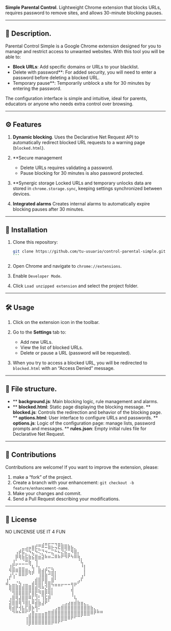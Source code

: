 **Simple Parental Control**.
Lightweight Chrome extension that blocks URLs, requires password to remove sites, and allows 30-minute blocking pauses.

---

## 📄 Description.

Parental Control Simple is a Google Chrome extension designed for you to manage and restrict access to unwanted websites. With this tool you will be able to:

* **Block URLs**: Add specific domains or URLs to your blacklist.
* Delete with password**: For added security, you will need to enter a password before deleting a blocked URL.
* Temporary pause**: Temporarily unblock a site for 30 minutes by entering the password.

The configuration interface is simple and intuitive, ideal for parents, educators or anyone who needs extra control over browsing.

---

## ⚙️ Features

1. **Dynamic blocking**.
   Uses the Declarative Net Request API to automatically redirect blocked URL requests to a warning page (`blocked.html`).

2. **Secure management

   * Delete URLs requires validating a password.
   * Pause blocking for 30 minutes is also password protected.

3. **Synergic storage
   Locked URLs and temporary unlocks data are stored in `chrome.storage.sync`, keeping settings synchronized between devices.

4. **Integrated alarms**
   Creates internal alarms to automatically expire blocking pauses after 30 minutes.

---

## 🚀 Installation

1. Clone this repository:

   ````bash
   git clone https://github.com/tu-usuario/control-parental-simple.git
   ```
2. Open Chrome and navigate to ``chrome://extensions``.
3. Enable `Developer Mode`.
4. Click `Load unzipped extension` and select the project folder.

---

## 🛠️ Usage

1. Click on the extension icon in the toolbar.
2. Go to the **Settings** tab to:

   * Add new URLs.
   * View the list of blocked URLs.
   * Delete or pause a URL (password will be requested).
3. When you try to access a blocked URL, you will be redirected to `blocked.html` with an “Access Denied” message.

---

## 📁 File structure.

* ** **background.js**: Main blocking logic, rule management and alarms.
* ** **blocked.html**: Static page displaying the blocking message.
** **blocked.js**: Controls the redirection and behavior of the blocking page.
** **options.html**: User interface to configure URLs and passwords.
** **options.js**: Logic of the configuration page: manage lists, password prompts and messages.
** **rules.json**: Empty initial rules file for Declarative Net Request.

---

## 🤝 Contributions

Contributions are welcome! If you want to improve the extension, please:

1. make a “fork” of the project.
2. Create a branch with your enhancement: `git checkout -b feature/enhancement-name`.
3. Make your changes and commit.
4. Send a Pull Request describing your modifications.

---

## 📝 License

NO LINCENSE USE IT 4 FUN

<pre>
⠀⠀⠀⠀⠀⠀⠀⠀⠀⠀⠀⢀⣀⣀⣀⣀⣀⡀⠀⠀⠀⠀⠀⠀⠀⠀⠀⠀⠀⠀
⠀⠀⠀⠀⠀⣀⣠⣤⣶⣞⡛⠿⠭⣷⡦⢬⣟⣿⣿⣷⣦⡀⠀⠀⠀⠀⠀⠀⠀⠀
⠀⠀⠀⢠⡾⣯⡙⠳⣍⠳⢍⡙⠲⠤⣍⠓⠦⣝⣮⣉⠻⣿⡄⠀⠀⠀⠀⠀⠀⠀
⠀⠀⠀⡿⢿⣷⣯⣷⣮⣿⣶⣽⠷⠶⠬⠿⠷⠟⠻⠟⠳⠿⢷⡀⠀⠀⠀⠀⠀⠀
⠀⠀⣸⣁⣀⣈⣛⣷⠀⢹⠀⠀⠀⠀⠀⠀⠀⠀⠀⠀⠀⠀⠈⢧⠀⠀⠀⠀⠀⠀
⠀⣸⣯⣁⣤⣤⣀⠈⢧⠘⣆⢀⣠⠤⣄⠀⠀⠀⠀⠀⠀⠀⠀⠘⡇⠀⠀⠀⠀⠀
⠀⢙⡟⡛⣿⣿⣿⢷⡾⠀⢿⣿⣏⣳⣾⡆⠀⠀⠀⠀⠀⠀⠀⠀⡇⠀⠀⠀⠀⠀
⢀⡞⠸⠀⠉⠉⠁⠀⠀⣠⣼⣿⣿⠀⣽⡇⠀⠀⠀⠀⠀⠀⠀⡼⠁⠀⠀⠀⠀⠀
⣼⡀⣀⡐⢦⢀⣀⠀⣴⣿⣿⡏⢿⣶⣟⣀⣀⣀⣀⣀⣤⣤⠞⠁⠀⠀⠀⠀⠀⠀
⠀⣿⣿⣿⣿⣾⣿⣿⣿⣾⡻⠷⣝⣿⡌⠉⠉⠁⠀⠀⣸⠁⠀⠀⠀⠀⠀⠀⠀⠀
⠀⠈⢻⣿⣿⣿⣿⡟⣿⣟⠻⣿⡿⢿⡇⠀⠀⠀⠀⠀⢹⠀⠀⠀⠀⠀⠀⠀⠀⠀
⠀⢠⣿⢿⣼⣿⣿⠿⣏⣹⡃⢹⣯⡿⠀⠀⠀⠀⠀⠀⠈⢧⠀⠀⠀⠀⠀⠀⠀⠀
⠀⣽⣿⣿⢿⠹⣿⣇⠿⣾⣷⣼⠟⠁⠀⠀⠀⢀⣠⣴⣶⣾⣷⣶⣄⡀⠀⠀⠀⠀
⠀⢿⣾⡟⢺⣧⣏⣿⡷⢻⠅⠀⠀⠀⢀⣠⣶⣿⣿⣿⣿⣿⣿⣿⣿⣿⣷⣄⡀⠀
⠀⠀⠙⠛⠓⠛⠋⣡⣿⣬⣤⣤⣶⣿⣿⣿⣿⣿⣿⣿⣿⣿⣿⣿⣿⣿⠿⠟⠛⠛
⠀⠀⠀⠀⠀⠀⢰⣿⣿⣿⣿⣿⣿⣿⣿⣿⣿⣿⣿⠿⠟⠋⠉⠁⠀⠀⠀⠀⠀⠀
⠀⠀⠀⠀⠀⠀⠸⡿⠿⠿⠿⠿⠿⠿⠟⠛⠋⠁⠀⠀⠀⠀⠀⠀⠀⠀⠀⠀⠀⠀
</pre>